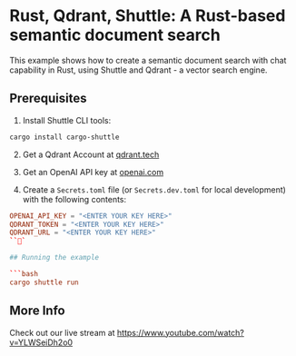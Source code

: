 # Rust, Qdrant, Shuttle: A Rust-based semantic document search

This example shows how to create a semantic document search with chat capability in Rust, using Shuttle and Qdrant - a vector search engine.

## Prerequisites

1. Install Shuttle CLI tools:

```bash
cargo install cargo-shuttle
```

2. Get a Qdrant Account at [qdrant.tech](https://qdrant.tech)

3. Get an OpenAI API key at [openai.com](https://platform.openai.com)

4. Create a `Secrets.toml` file (or `Secrets.dev.toml` for local development) with the following contents:

```toml
OPENAI_API_KEY = "<ENTER YOUR KEY HERE>"
QDRANT_TOKEN = "<ENTER YOUR KEY HERE>"
QDRANT_URL = "<ENTER YOUR KEY HERE>"
```

## Running the example

```bash
cargo shuttle run
```

## More Info

Check out our live stream at https://www.youtube.com/watch?v=YLWSeiDh2o0

